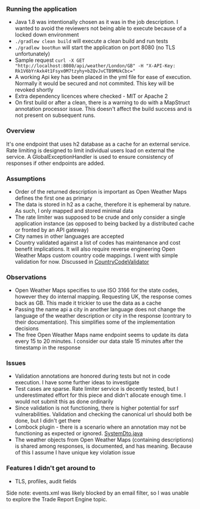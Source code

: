 ### Running the application

* Java 1.8 was intentionally chosen as it was in the job description. I wanted to avoid the reviewers not being able to execute because of a locked down environment
* `./gradlew clean build` will execute a  clean build and run tests
* `./gradlew bootRun` will start the application on port 8080 (no TLS unfortunately)
* Sample request `curl -X GET "http://localhost:8080/api/weather/London/GB" -H "X-API-Key: Rk1V6bYrAxk4t1Fsyx0M7tzyhy+bZQvJvCTB9MUkCbc="`
* A working Api key has been placed in the yml file for ease of execution. Normally it would be secured and not commited. This key will be revoked shortly
* Extra dependency licences where checked -  MIT or Apache 2
* On first build or after a clean, there is a warning to do with a MapStruct annotation processor issue. This doesn't affect the build success and is not present on subsequent runs.

### Overview
It's one endpoint that uses h2 database as a cache for an external service. Rate limiting is designed to limit individual users load on external the service. A GlobalExceptionHandler is used to ensure consistency of responses if other endpoints are added.

### Assumptions
* Order of the returned description is important as Open Weather Maps defines the first one as primary
* The data is stored in h2 as a cache, therefore it is ephemeral by nature. As such, I only mapped and stored minimal data
* The rate limiter was supposed to be crude and only consider a single application instance (as opposed to being backed by a distributed cache or fronted by an API gateway)
* City names in other languages are accepted
* Country validated against a list of codes has maintenance and cost benefit implications. It will also require reverse engineering Open Weather Maps custom country code mappings. I went with simple validation for now. Discussed in [CountryCodeValidator](/src/main/java/com/interview/weatherapi/validation/CountryCodeValidator.java) 

### Observations
* Open Weather Maps specifies to use ISO 3166 for the state codes, however they do internal mapping. Requesting UK, the response comes back as GB. This made it trickier to use the data as a cache
* Passing the name api a city in another language does not change the language of the weather description or city in the response (contrary to their documentation). This simplifies some of the implementation decisions
* The free Open Weather Maps name endpoint seems to update its data every 15 to 20 minutes. I consider our data stale 15 minutes after the timestamp in the response  

### Issues
* Validation annotations are honored during tests but not in code execution. I have some further ideas to investigate
* Test cases are sparse. Rate limiter service is decently tested, but I underestimated effort for this piece and didn't allocate enough time. I would not submit this as done ordinarily
* Since validation is not functioning, there is higher potential for ssrf vulnerabilities. Validation and checking the canonical url should both be done, but I didn't get there
* Lombock plugin - there is a scenario where an annotation may not be functioning as expected or ignored. [SystemDto.java](src/main/java/com/interview/weatherapi/dto/SystemDto.java)
* The weather objects from Open Weather Maps (containing descriptions) is shared among responses, is documented, and has meaning. Because of this I assume I have unique key violation issue

### Features I didn't get around to
* TLS, profiles, audit fields

Side note: events.xml was likely blocked by an email filter, so I was unable to explore the Trade Report Engine topic.